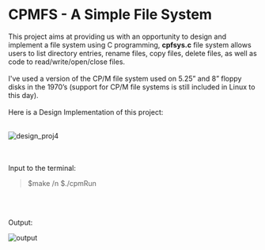 #                                           CPMFS - A Simple File System

This project aims at providing us with an opportunity to design and implement a file system using C programming, <strong>cpfsys.c</strong> file system allows users to list directory entries, rename files, copy files, delete files, as well as code to read/write/open/close files.<br></br> I've used a version of
the CP/M file system used on 5.25” and 8” floppy disks in the 1970’s (support for CP/M
file systems is still included in Linux to this day). 
<br></br>
Here is a Design Implementation of this project:
<br></br>

![design_proj4](https://user-images.githubusercontent.com/95582826/234142612-24bb858e-ef8e-4944-9773-9f5b96be9b53.png)


<br></br>
Input to the terminal:
  > $make /n
  > $./cpmRun

<br></br>

Output:

![output](https://user-images.githubusercontent.com/95582826/234142125-52db8a3b-b352-4e0b-b66d-ad763b3a5f43.png)
